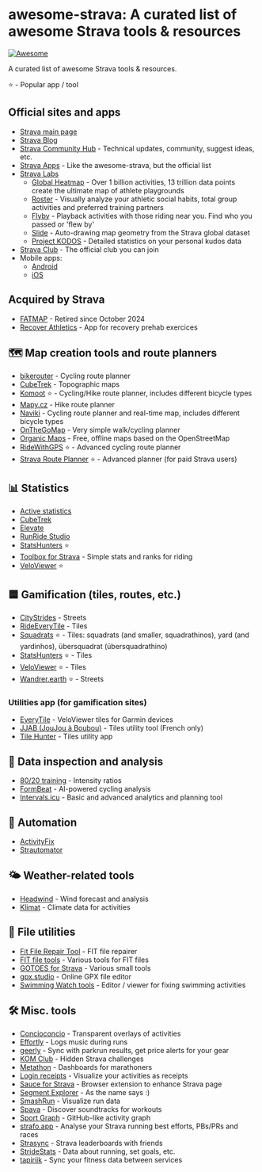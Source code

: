 # awesome-strava: A curated list of awesome Strava tools & resources

[![Awesome](https://awesome.re/badge.svg)](https://awesome.re)

A curated list of awesome Strava tools & resources.

⭐ - Popular app / tool

## Official sites and apps

* [Strava main page](https://www.strava.com/)
* [Strava Blog](https://stories.strava.com/)
* [Strava Community Hub](https://communityhub.strava.com/) - Technical updates, community, suggest ideas, etc.
* [Strava Apps](https://www.strava.com/apps) - Like the awesome-strava, but the official list
* [Strava Labs](https://labs.strava.com/)
  * [Global Heatmap](https://www.strava.com/maps/global-heatmap) - Over 1 billion activities, 13 trillion data points create the ultimate map of athlete playgrounds
  * [Roster](https://labs.strava.com/roster) - Visually analyze your athletic social habits, total group activities and preferred training partners
  * [Flyby](https://labs.strava.com/flyby/) - Playback activities with those riding near you. Find who you passed or 'flew by'
  * [Slide](https://labs.strava.com/slide/) - Auto-drawing map geometry from the Strava global dataset
  * [Project KODOS](https://labs.strava.com/kodos/) - Detailed statistics on your personal kudos data
* [Strava Club](https://www.strava.com/clubs/231407) - The official club you can join
* Mobile apps:
  * [Android](https://play.google.com/store/apps/details?id=com.strava) 
  * [iOS](https://apps.apple.com/us/app/strava-run-bike-hike/id426826309)

## Acquired by Strava

* [FATMAP](https://fatmap.com/) - Retired since October 2024
* [Recover Athletics](https://recoverathletics.com/) - App for recovery prehab exercices

## 🗺️ Map creation tools and route planners

* [bikerouter](https://bikerouter.de/) - Cycling route planner
* [CubeTrek](https://github.com/r-follador/CubeTrek) - Topographic maps
* [Komoot](https://www.komoot.com/) ⭐ - Cycling/Hike route planner, includes different bicycle types
* [Mapy.cz](https://mapy.cz/) - Hike route planner
* [Naviki](https://www.naviki.org/) - Cycling route planner and real-time map, includes different bicycle types
* [OnTheGoMap](https://onthegomap.com/) - Very simple walk/cycling planner
* [Organic Maps](https://organicmaps.app/) - Free, offline maps based on the OpenStreetMap
* [RideWithGPS](https://ridewithgps.com/) ⭐ - Advanced cycling route planner
* [Strava Route Planner](https://www.strava.com/routes/new) ⭐ - Advanced planner (for paid Strava users)

## 📊 Statistics

* [Active statistics](https://active-statistics.com/home)
* [CubeTrek](https://github.com/r-follador/CubeTrek)
* [Elevate](https://github.com/thomaschampagne/elevate)
* [RunRide Studio](https://runride.studio/)
* [StatsHunters](https://www.statshunters.com/) ⭐
* [Toolbox for Strava](https://www.marcellobrivio.com/projects/strava-toolbox/) - Simple stats and ranks for riding
* [VeloViewer](https://veloviewer.com/) ⭐

## 🟦 Gamification (tiles, routes, etc.)

* [CityStrides](https://citystrides.com/) - Streets
* [RideEveryTile](https://rideeverytile.com/) - Tiles
* [Squadrats](https://squadrats.com/activities) ⭐ - Tiles: squadrats (and smaller, squadrathinos), yard (and yardinhos), übersquadrat (übersquadrathino)
* [StatsHunters](https://www.statshunters.com/) ⭐ - Tiles
* [VeloViewer](https://veloviewer.com/) ⭐ - Tiles
* [Wandrer.earth](https://wandrer.earth/) ⭐ - Streets

### Utilities app (for gamification sites)

* [EveryTile](https://apps.garmin.com/apps/e53331b6-55db-475a-99e9-3f567327e7ce) - VeloViewer tiles for Garmin devices
* [JJAB (JouJou à Boubou)](https://bouillard.org/kikourou/jjab/help.html) - Tiles utility tool (French only)
* [Tile Hunter](https://tilehunter.web.app/) - Tiles utility app

## 🧐 Data inspection and analysis

* [80/20 training](https://8020training.app/) - Intensity ratios
* [FormBeat](https://www.formbeat.com/) - AI-powered cycling analysis
* [Intervals.icu](https://intervals.icu/) - Basic and advanced analytics and planning tool

## 🤖 Automation
* [ActivityFix](https://www.activityfix.com/)
* [Strautomator](https://strautomator.com/home)

## 🌤️ Weather-related tools

* [Headwind](https://headwind.app/) - Wind forecast and analysis
* [Klimat](https://klimat.app/) - Climate data for activities

## 💾 File utilities

* [Fit File Repair Tool](https://www.fitfilerepairtool.info/) - FIT file repairer
* [FIT file tools](https://www.fitfiletools.com/) - Various tools for FIT files
* [GOTOES for Strava](https://gotoes.org/strava/) - Various small tools
* [gpx.studio](https://gpx.studio/) - Online GPX file editor
* [Swimming Watch tools](https://www.swimmingwatchtools.com/) - Editor / viewer for fixing swimming activities

## 🛠️ Misc. tools

* [Concioconcio](https://concioconcio.cc/) - Transparent overlays of activities
* [Effortly](https://effortly.run/) - Logs music during runs
* [geerly](https://www.geerly.com/) - Sync with parkrun results, get price alerts for your gear
* [KOM Club](https://www.kom.club/) - Hidden Strava challenges
* [Metathon](https://www.metathon.com/) - Dashboards for marathoners
* [Login receipts](https://ngenart.com/strava/login-receipts) - Visualize your activities as receipts
* [Sauce for Strava](https://www.sauce.llc/) - Browser extension to enhance Strava page
* [Segment Explorer](https://www.doogal.co.uk/SegmentExplorer) - As the name says :)
* [SmashRun](https://smashrun.com/) - Visualize run data
* [Spava](https://www.spava.club/) - Discover soundtracks for workouts
* [Sport Graph](https://graph.rnnr.io/) - GitHub-like activity graph
* [strafo.app](https://strafo.app/) - Analyse your Strava running best efforts, PBs/PRs and races
* [Strasync](https://strasync.com/) - Strava leaderboards with friends
* [StrideStats](https://www.stridestats.com/) - Data about running, set goals, etc.
* [tapiriik](https://tapiriik.com/) - Sync your fitness data between services
